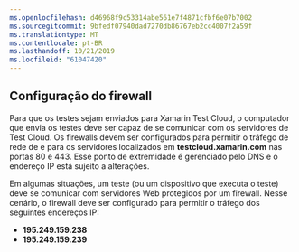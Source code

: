 ```yaml
---
ms.openlocfilehash: d46968f9c53314abe561e7f4871cfbf6e07b7002
ms.sourcegitcommit: 9bfedf07940dad7270db86767eb2cc4007f2a59f
ms.translationtype: MT
ms.contentlocale: pt-BR
ms.lasthandoff: 10/21/2019
ms.locfileid: "61047420"
---
```

## <a name="firewall-configuration"></a>Configuração do firewall

Para que os testes sejam enviados para Xamarin Test Cloud, o computador que envia os testes deve ser capaz de se comunicar com os servidores de Test Cloud. Os firewalls devem ser configurados para permitir o tráfego de rede de e para os servidores localizados em **testcloud.xamarin.com** nas portas 80 e 443. Esse ponto de extremidade é gerenciado pelo DNS e o endereço IP está sujeito a alterações. 

Em algumas situações, um teste (ou um dispositivo que executa o teste) deve se comunicar com servidores Web protegidos por um firewall. Nesse cenário, o firewall deve ser configurado para permitir o tráfego dos seguintes endereços IP:

* **195.249.159.238**
* **195.249.159.239**
